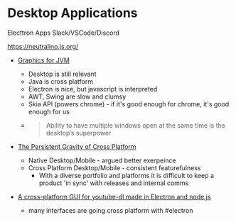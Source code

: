 Desktop Applications
====================

Electtron Apps
   Slack/VSCode/Discord

https://neutralino.js.org/

* [Graphics for JVM](https://tonsky.me/blog/skija/)
   * Desktop is still relevant
   * Java is cross platform
   * Electron is nice, but javascript is interpreted
   * AWT, Swing are slow and clumsy
   * Skia API (powers chrome) - if it's good enough for chrome, it's good enough for us
   * > Ability to have multiple windows open at the same time is the desktop’s superpower

* [The Persistent Gravity of Cross Platform](https://allenpike.com/2021/gravity-of-cross-platform-apps)
   * Native Desktop/Mobile - argued better exerpeince
   * Cross Platform Desktop/Mobile - consistent featurefulness
      * With a diverse portfolio and platforms it is difficult to keep a product 'in sync' with releases and internal comms

* [A cross-platform GUI for youtube-dl made in Electron and node.js](https://github.com/jely2002/youtube-dl-gui)
    * many interfaces are going cross platform with #electron